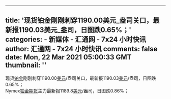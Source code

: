 
---
title: '现货铂金刚刚刺穿1190.00美元_盎司关口，最新报1190.03美元_盎司，日图跌0.65%；'
categories: 
    - 新媒体
    - 汇通网 - 7x24 小时快讯
author: 汇通网 - 7x24 小时快讯
comments: false
date: Mon, 22 Mar 2021 05:00:33 GMT
thumbnail: ''
---

<div>   
<span class="popup-keyword" onmouseenter="showHq('0',this)" onmouseleave="closeHq(this)">现货<a class="keywords" href="http://news.fx678.com/keyword/100064" target="_blank">铂金</a></span>刚刚刺穿1190.00<a class="keywords" href="https://quote.fx678.com/symbol/USD" target="_blank">美元</a>/盎司关口，最新报1190.03<a class="keywords" href="https://quote.fx678.com/symbol/USD" target="_blank">美元</a>/盎司，日图跌0.65%；<br>Nymex<a class="keywords" href="http://news.fx678.com/keyword/100064" target="_blank">铂金</a><a class="keywords" href="http://news.fx678.com/column/qh" target="_blank">期货</a>主力最新报1189.8<a class="keywords" href="https://quote.fx678.com/symbol/USD" target="_blank">美元</a>/盎司，日图跌0.86%；
                                                                                                  
</div>
            